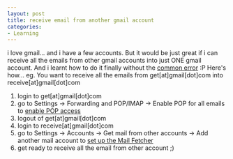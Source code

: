 ```yaml
---
layout: post
title: receive email from another gmail account
categories:
- Learning
---
```



i love gmail... and i have a few accounts. But it would be just great if i can receive all the emails from other gmail accounts into just ONE gmail account. And i learnt how to do it finally without the [common error](http://groups.google.com/group/Gmail-POP-and-Forwarding/browse_thread/thread/3931e070459aa0f7/9c41d9fa43ebdd91) :P Here's how... eg. You want to receive all the emails from get[at]gmail[dot]com into receive[at]gmail[dot]com

1. login to get[at]gmail[dot]com
2. go to Settings -> Forwarding and POP/IMAP -> Enable POP for all emails to [enable POP access](https://mail.google.com/support/bin/answer.py?answer=13273)
3. logout of get[at]gmail[dot]com
4. login to receive[at]gmail[dot]com
5. go to Settings -> Accounts -> Get mail from other accounts -> Add another mail account to [set up the Mail Fetcher](http://mail.google.com/support/bin/answer.py?answer=21288&topic=1577)
6. get ready to receive all the email from other account ;)
